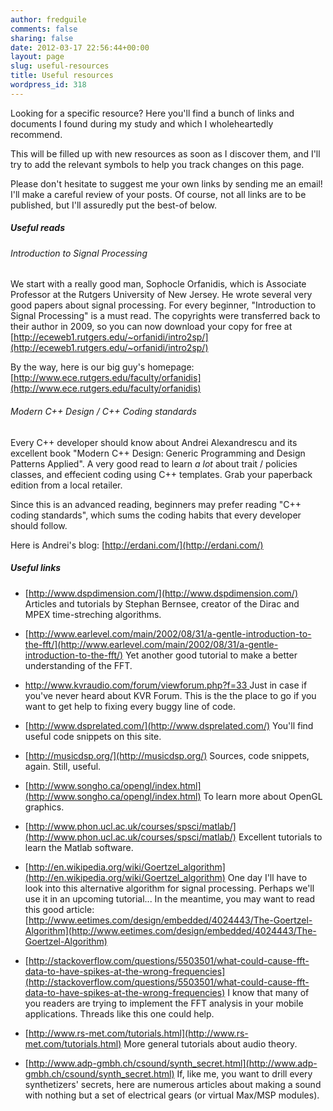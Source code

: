```yaml
---
author: fredguile
comments: false
sharing: false
date: 2012-03-17 22:56:44+00:00
layout: page
slug: useful-resources
title: Useful resources
wordpress_id: 318
---
```


Looking for a specific resource? Here you'll find a bunch of links and documents I found during my study and which I wholeheartedly recommend.

This will be filled up with new resources as soon as I discover them, and I'll try to add the relevant symbols to help you track changes on this page.

Please don't hesitate to suggest me your own links by sending me an email! I'll make a careful review of your posts. Of course, not all links are to be published, but I'll assuredly put the best-of below.


##### Useful reads


###### Introduction to Signal Processing


We start with a really good man, Sophocle Orfanidis, which is Associate Professor at the Rutgers University of New Jersey. He wrote several very good papers about signal processing. For every beginner, "Introduction to Signal Processing" is a must read. The copyrights were transferred back to their author in 2009, so you can now download your copy for free at [http://eceweb1.rutgers.edu/~orfanidi/intro2sp/](http://eceweb1.rutgers.edu/~orfanidi/intro2sp/)


By the way, here is our big guy's homepage: [http://www.ece.rutgers.edu/faculty/orfanidis](http://www.ece.rutgers.edu/faculty/orfanidis)


###### Modern C++ Design / C++ Coding standards


Every C++ developer should know about Andrei Alexandrescu and its excellent book "Modern C++ Design: Generic Programming and Design Patterns Applied". A very good read to learn *a lot* about trait / policies classes, and effecient coding using C++ templates. Grab your paperback edition from a local retailer.


Since this is an advanced reading, beginners may prefer reading "C++ coding standards", which sums the coding habits that every developer should follow.


Here is Andrei's blog: [http://erdani.com/](http://erdani.com/)


##### Useful links

	
  * [http://www.dspdimension.com/](http://www.dspdimension.com/) Articles and tutorials by Stephan Bernsee, creator of the Dirac and MPEX time-streching algorithms.

	
  * [http://www.earlevel.com/main/2002/08/31/a-gentle-introduction-to-the-fft/](http://www.earlevel.com/main/2002/08/31/a-gentle-introduction-to-the-fft/) Yet another good tutorial to make a better understanding of the FFT.

	
  * [http://www.kvraudio.com/forum/viewforum.php?f=33 ](http://www.kvraudio.com/forum/viewforum.php?f=33)Just in case if you've never heard about KVR Forum. This is the the place to go if you want to get help to fixing every buggy line of code.

	
  * [http://www.dsprelated.com/](http://www.dsprelated.com/) You'll find useful code snippets on this site.

	
  * [http://musicdsp.org/](http://musicdsp.org/) Sources, code snippets, again. Still, useful.

	
  * [http://www.songho.ca/opengl/index.html](http://www.songho.ca/opengl/index.html) To learn more about OpenGL graphics.

	
  * [http://www.phon.ucl.ac.uk/courses/spsci/matlab/](http://www.phon.ucl.ac.uk/courses/spsci/matlab/) Excellent tutorials to learn the Matlab software.

	
  * [http://en.wikipedia.org/wiki/Goertzel_algorithm](http://en.wikipedia.org/wiki/Goertzel_algorithm) One day I'll have to look into this alternative algorithm for signal processing. Perhaps we'll use it in an upcoming tutorial... In the meantime, you may want to read this good article: [http://www.eetimes.com/design/embedded/4024443/The-Goertzel-Algorithm](http://www.eetimes.com/design/embedded/4024443/The-Goertzel-Algorithm)

	
  * [http://stackoverflow.com/questions/5503501/what-could-cause-fft-data-to-have-spikes-at-the-wrong-frequencies](http://stackoverflow.com/questions/5503501/what-could-cause-fft-data-to-have-spikes-at-the-wrong-frequencies) I know that many of you readers are trying to implement the FFT analysis in your mobile applications. Threads like this one could help.

	
  * [http://www.rs-met.com/tutorials.html](http://www.rs-met.com/tutorials.html) More general tutorials about audio theory.

	
  * [http://www.adp-gmbh.ch/csound/synth_secret.html](http://www.adp-gmbh.ch/csound/synth_secret.html) If, like me, you want to drill every synthetizers' secrets, here are numerous articles about making a sound with nothing but a set of electrical gears (or virtual Max/MSP modules).